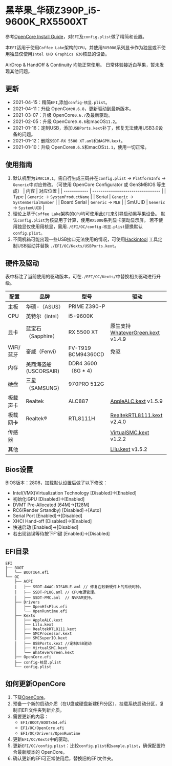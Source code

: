 # 黑苹果_华硕Z390P_i5-9600K_RX5500XT

参考[OpenCore Install Guide](https://dortania.github.io/OpenCore-Install-Guide/)，对`EFI`及`config.plist`做了精简和设置。

本`EFI`适用于使用`Coffee Lake`架构的`CPU`，并使用`RX5000`系列显卡作为独显或不使用独显仅使用`Intel UHD Graphics 630`核显的设备。

AirDrop & HandOff & Continuity 均能正常使用。
日常体验接近白苹果，暂未发现其他问题。

## 更新

+ 2021-04-15：精简`EFI`,添加`config-核显.plist`。
+ 2021-04-11：升级 OpenCore`0.6.8`，更新驱动到最新版本。
+ 2021-03-07：升级 OpenCore`0.6.7`及最新驱动。
+ 2021-02-05：升级 OpenCore`0.6.6`和macOS`11.2`。
+ 2021-01-16：定制USB，添加`USBPorts.kext`补丁，修复无法使用USB3.0设备的问题。
+ 2021-01-12：删除`SSDT-RX 5500 XT.aml`和`dAGPM.kext`。
+ 2021-01-10：升级 OpenCore`0.6.5`和macOS`11.1`，使用一切正常。

## 使用指南

1. 默认机型为`iMAC19,1`，需自行生成三码并在`config.plist` -> `PlatformInfo` -> `Generic`中对应修改。（可使用 OpenCore Configurator 或 GenSMBIOS 等生成）
   | 内容         | 对应位置                          |
   | ------------ | --------------------------------- |
   | Type         | `Generic` -> `SystemProductName`  |
   | Serial       | `Generic` -> `SystemSerialNumber` |
   | Board Serial | `Generic` -> `MLB`                |
   | SmUUID       | `Generic` -> `SystemUUID`         |
2. 理论上基于`Coffee Lake`架构的`CPU`均可使用此`EFI`来引导启动黑苹果设备。
   默认`config.plist`为核显用于计算，使用`RX5000`系列显卡驱动显示屏。
   若不使用独显仅使用用核显，需用`./EFI/OC/config-核显.plist`替换默认`config.plist`。
4. 不同机箱可能出现一些USB接口无法使用的情况，可使用[Hackintool](https://github.com/headkaze/Hackintool/releases) 工具定制USB驱动并替换 `./EFI/OC/Kexts/USBPorts.kext`。

## 硬件及驱动

表中标注了当前使用的驱动版本，可在`./EFI/OC/Kexts/`中替换相关驱动进行升级。

| 配置      | 品牌                  | 型号                | 驱动                                                                                        |
| --------- | --------------------- | ------------------- | ------------------------------------------------------------------------------------------- |
| 主板      | 华硕-（ASUS）         | PRIME Z390-P        |                                                                                             |
| CPU       | 英特尔（Intel）       | i5-9600K            |                                                                                             |
| 显卡      | 蓝宝石（Sapphire）    | RX 5500 XT          | 原生支持 [WhateverGreen.kext](https://github.com/acidanthera/whatevergreen/releases) v1.4.9 |
| WiFi/蓝牙 | 奋威（Fenvi）         | FV-T919 BCM94360CD  | 免驱                                                                                        |
| 内存      | 美商海盗船(USCORSAIR) | DDR4 3600（8G * 4） |                                                                                             |
| 硬盘      | 三星（SAMSUNG）       | 970PRO 512G         |
| 板载声卡  | Realtek               | ALC887              | [AppleALC.kext](https://github.com/acidanthera/AppleALC/releases) v1.5.9                    |
| 板载网卡  | Realtek®              | RTL8111H            | [RealtekRTL8111.kext](https://github.com/Mieze/RTL8111_driver_for_OS_X/releases) v2.4.0     |
| 传感器    |                       |                     | [VirtualSMC.kext](https://github.com/acidanthera/virtualsmc/releases) v1.2.2                |
| 其他      |                       |                     | [Lilu.kext](https://github.com/acidanthera/Lilu/releases) v1.5.2                            |

## Bios设置

BIOS版本：2808，加载默认设置后做了以下修改：

+ Intel(VMX)Virtualization Technology [Disabled]->[Enabled]
+ 初始化iGPU [Disabled]->[Enabled]
+ DVMT Pre-Allocated [64M]->[128M] 
+ RC6(Render Srtandby) [Disabled]->[Auto]
+ Serial Port [Enabled]->[Disabled]
+ XHCI Hand-off [Disabled]->[Enabled]
+ 快速启动 [Enabled]->[Disabled]
+ 若出现错误等待按下F1键 [Enabled]->[Disabled]

## EFI目录

```
EFI
├── BOOT
│   └── BOOTx64.efi
└── OC
    ├── ACPI
    │   ├── SSDT-AWAC-DISABLE.aml // 修复在较新硬件上的系统时钟。
    │   ├── SSDT-PLUG.aml // CPU电源管理。
    │   ├── SSDT-PMC.aml  // NVRAM支持。
    ├── Drivers
    │   ├── OpenHfsPlus.efi
    │   └── OpenRuntime.efi
    ├── Kexts
    │   ├── AppleALC.kext
    │   ├── Lilu.kext
    │   ├── RealtekRTL8111.kext
    │   ├── SMCProcessor.kext
    │   ├── SMCSuperIO.kext
    │   ├── USBPorts.kext //定制USB驱动
    │   ├── VirtualSMC.kext
    │   └── WhateverGreen.kext
    ├── OpenCore.efi
    ├── config-核显.plist
    └── config.plist
```

## 如何更新OpenCore

1. 下载[OpenCore](https://github.com/acidanthera/OpenCorePkg/releases)。
2. 预备一个新的启动介质（在U盘或硬盘新建EFI分区），挂载系统启动分区，复制旧EFI文件夹到新介质。
3. 需要更新的内容：
   + `EFI/BOOT/BOOTx64.efi`
   + `EFI/OC/OpenCore.efi`
   + `EFI/OC/Drivers/OpenRuntime`
4. 更新`EFI/OC/Kexts`中的驱动。
5. 更新`EFI/OC/config.plist`：比较`config.plist`和`sample.plist`，确保配置符合最新版本的 OpenCore。
6. 确认更新的EFI可正常使用后，替换旧的EFI文件夹。
